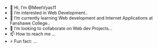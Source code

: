 - 👋 Hi, I’m @MeetVyas11
- 👀 I’m interested in Web Development..
- 🌱 I’m currently learning Web development and Internet Applications at Fanshawe College..
- 💞️ I’m looking to collaborate on Web dev Projects...
- 📫 How to reach me ...
- ⚡ Fun fact: ...

<!---
MeetVyas11/MeetVyas11 is a ✨ special ✨ repository because its `README.md` (this file) appears on your GitHub profile.
You can click the Preview link to take a look at your changes.
--->
